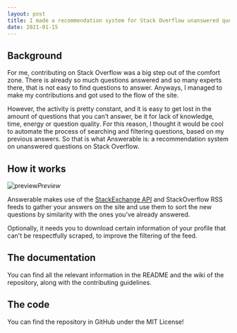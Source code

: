 ```yaml
---
layout: post
title: I made a recommendation system for Stack Overflow unanswered questions
date: 2021-01-15
---
```

## Background

For me, contributing on Stack Overflow was a big step out of the comfort zone. There is already so much questions answered and so many experts there, that is not easy to find questions to answer. Anyways, I managed to make my contributions and got used to the flow of the site.

However, the activity is pretty constant, and it is easy to get lost in the amount of questions that you can’t answer, be it for lack of knowledge, time, energy or question quality. For this reason, I thought it would be cool to automate the process of searching and filtering questions, based on my previous answers. So that is what Answerable is: a recommendation system on unanswered questions on Stack Overflow.

## How it works

![preview](https://dev-to-uploads.s3.amazonaws.com/i/herwf9hrsro5b0pbfbpx.png)_Preview_

Answerable makes use of the [StackExchange API](https://api.stackexchange.com/) and StackOverflow RSS feeds to gather your answers on the site and use them to sort the new questions by similarity with the ones you've already answered. 

Optionally, it needs you to download certain information of your profile that can't be respectfully scraped, to improve the filtering of the feed.

## The documentation

You can find all the relevant information in the README and the wiki of the repository, along with the contributing guidelines.

## The code

You can find the repository in GitHub under the MIT License!
